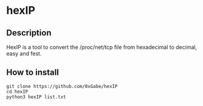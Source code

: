 # hexIP

## Description

HexIP is a tool to convert the /proc/net/tcp file from hexadecimal to decimal, easy and fest.

## How to install

```
git clone https://github.com/0xGabe/hexIP
cd hexIP
python3 hexIP list.txt
```
